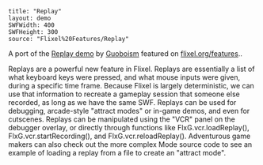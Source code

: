 ```
title: "Replay"
layout: demo
SWFWidth: 400
SWFHeight: 300
source: "Flixel%20Features/Replay"
```

A port of the [Replay demo](https://github.com/guoboism/Flixel_Replay_DEMO/) by [Guoboism](https://github.com/guoboism)&nbsp;featured on&nbsp;[flixel.org/features](http://flixel.org/features.html)..

Replays are a powerful new feature in Flixel. Replays are essentially a list of what keyboard keys were pressed, and what mouse inputs were given, during a specific time frame. Because Flixel is largely deterministic, we can use that information to recreate a gameplay session that someone else recorded, as long as we have the same SWF. Replays can be used for debugging, arcade-style "attract modes" or in-game demos, and even for cutscenes. Replays can be manipulated using the "VCR" panel on the debugger overlay, or directly through functions like FlxG.vcr.loadReplay(), FlxG.vcr.startRecording(), and FlxG.vcr.reloadReplay(). Adventurous game makers can also check out the more complex Mode source code to see an example of loading a replay from a file to create an "attract mode".&nbsp;